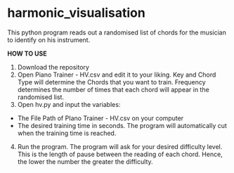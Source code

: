 # harmonic_visualisation
This python program reads out a randomised list of chords for the musician to identify on his instrument.


**HOW TO USE**

1. Download the repository
2. Open Piano Trainer - HV.csv and edit it to your liking. Key and Chord Type will determine the Chords that you want to train. Frequency determines the number of times that each chord will appear in the randomised list.
3. Open hv.py and input the variables:
  - The File Path of PIano Trainer - HV.csv on your computer
  - The desired training time in seconds. The program will automatically cut when the training time is reached.
4. Run the program. The program will ask for your desired difficulty level. This is the length of pause between the reading of each chord. Hence, the lower the number the greater the difficulty.
